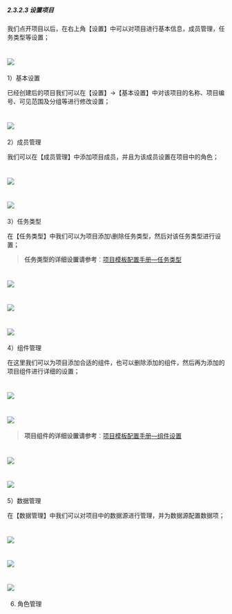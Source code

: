 ##### 2.3.2.3 设置项目

我们点开项目以后，在右上角【设置】中可以对项目进行基本信息，成员管理，任务类型等设置；

# ![](/assets/08-设置项目-设置1.png)

1）基本设置

已经创建后的项目我们可以在【设置】→【基本设置】中对该项目的名称、项目编号、可见范围及分组等进行修改设置；

# ![](/assets/08-设置项目-设置-基本设置1.png)


2）成员管理

我们可以在【成员管理】中添加项目成员，并且为该成员设置在项目中的角色；

# ![](/assets/08-设置项目-设置-成员管理1.png)

# ![](/assets/08-设置项目-设置-成员管理2.png)

3）任务类型

在【任务类型】中我们可以为项目添加\删除任务类型，然后对该任务类型进行设置；

> **任务类型的详细设置请参考**：[项目模板配置手册—任务类型](/guan-li-yuan-shou-ce/xiang-mu-mo-ban-pei-zhi-shou-ce/pei-zhi-shi-li-yan-shi/ren-wu-lei-xing.md)

# ![](/assets/08-设置项目-设置-任务类型1.png)

# ![](/assets/08-设置项目-设置-任务类型2.png)

# ![](/assets/08-设置项目-设置-任务类型-配置.png)

4）组件管理

在这里我们可以为项目添加合适的组件，也可以删除添加的组件，然后再为添加的项目组件进行详细的设置；

# ![](/assets/08-设置项目-设置-组件管理1.png)

# ![](/assets/08-设置项目-设置-组件管理3.png)

> **项目组件的详细设置请参考**：[项目模板配置手册—组件设置](/guan-li-yuan-shou-ce/xiang-mu-mo-ban-pei-zhi-shou-ce/pei-zhi-shi-li-yan-shi/xiang-mu-mo-ban-pei-zhi/zu-jian-she-zhi.md)

# ![](/assets/08-设置项目-设置-组件管理4.png)

# ![](/assets/08-设置项目-设置-组件管理5.png)

5）数据管理

在【数据管理】中我们可以对项目中的数据源进行管理，并为数据源配置数据项；

# ![](/assets/09-设置项目-设置-数据管理1.png)

# ![](/assets/09-设置项目-设置-数据管理2.png)

# ![](/assets/09-设置项目-设置-数据管理3.png)

6) 角色管理

